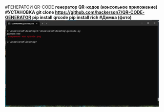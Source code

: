 #ГЕНЕРАТОИ QR-CODE
<b>генератор QR-кодов (консольное приложение)<b><br>
#УСТАНОВКА
git clone https://github.com/hackerson7/QR-CODE-GENERATOR
pip install qrcode
pip install rich
#Демка (фото)
<img src="https://github.com/hackerson7/QR-CODE-GENERATOR/blob/main/%D0%A1%D0%BD%D0%B8%D0%BC%D0%BE%D0%BA%20%D1%8D%D0%BA%D1%80%D0%B0%D0%BD%D0%B0%202023-03-05%20230425.png">
